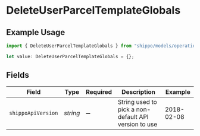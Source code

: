 # DeleteUserParcelTemplateGlobals

## Example Usage

```typescript
import { DeleteUserParcelTemplateGlobals } from "shippo/models/operations";

let value: DeleteUserParcelTemplateGlobals = {};
```

## Fields

| Field                                                | Type                                                 | Required                                             | Description                                          | Example                                              |
| ---------------------------------------------------- | ---------------------------------------------------- | ---------------------------------------------------- | ---------------------------------------------------- | ---------------------------------------------------- |
| `shippoApiVersion`                                   | *string*                                             | :heavy_minus_sign:                                   | String used to pick a non-default API version to use | 2018-02-08                                           |